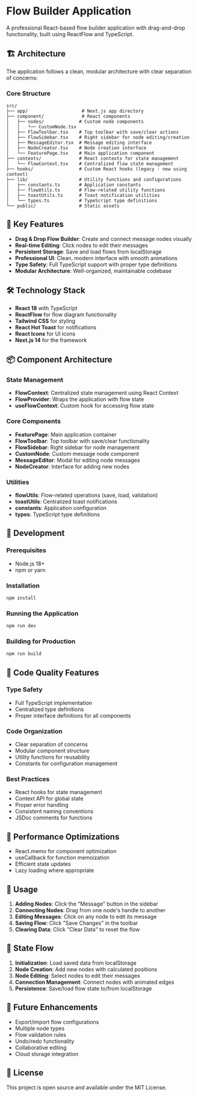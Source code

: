 # Flow Builder Application

A professional React-based flow builder application with drag-and-drop functionality, built using ReactFlow and TypeScript.

## 🏗️ Architecture

The application follows a clean, modular architecture with clear separation of concerns:

### Core Structure

```
src/
├── app/                    # Next.js app directory
├── component/              # React components
│   ├── nodes/             # Custom node components
│   │   └── CustomNode.tsx
│   ├── FlowToolbar.tsx    # Top toolbar with save/clear actions
│   ├── FlowSidebar.tsx    # Right sidebar for node editing/creation
│   ├── MessageEditor.tsx  # Message editing interface
│   ├── NodeCreator.tsx    # Node creation interface
│   └── FeaturePage.tsx    # Main application component
├── contexts/              # React contexts for state management
│   └── FlowContext.tsx    # Centralized flow state management
├── hooks/                 # Custom React hooks (legacy - now using context)
├── lib/                   # Utility functions and configurations
│   ├── constants.ts       # Application constants
│   ├── flowUtils.ts       # Flow-related utility functions
│   ├── toastUtils.ts      # Toast notification utilities
│   └── types.ts           # TypeScript type definitions
└── public/                # Static assets
```

## 🎯 Key Features

- **Drag & Drop Flow Builder**: Create and connect message nodes visually
- **Real-time Editing**: Click nodes to edit their messages
- **Persistent Storage**: Save and load flows from localStorage
- **Professional UI**: Clean, modern interface with smooth animations
- **Type Safety**: Full TypeScript support with proper type definitions
- **Modular Architecture**: Well-organized, maintainable codebase

## 🛠️ Technology Stack

- **React 18** with TypeScript
- **ReactFlow** for flow diagram functionality
- **Tailwind CSS** for styling
- **React Hot Toast** for notifications
- **React Icons** for UI icons
- **Next.js 14** for the framework

## 📦 Component Architecture

### State Management

- **FlowContext**: Centralized state management using React Context
- **FlowProvider**: Wraps the application with flow state
- **useFlowContext**: Custom hook for accessing flow state

### Core Components

- **FeaturePage**: Main application container
- **FlowToolbar**: Top toolbar with save/clear functionality
- **FlowSidebar**: Right sidebar for node management
- **CustomNode**: Custom message node component
- **MessageEditor**: Modal for editing node messages
- **NodeCreator**: Interface for adding new nodes

### Utilities

- **flowUtils**: Flow-related operations (save, load, validation)
- **toastUtils**: Centralized toast notifications
- **constants**: Application configuration
- **types**: TypeScript type definitions

## 🔧 Development

### Prerequisites

- Node.js 18+
- npm or yarn

### Installation

```bash
npm install
```

### Running the Application

```bash
npm run dev
```

### Building for Production

```bash
npm run build
```

## 🎨 Code Quality Features

### Type Safety

- Full TypeScript implementation
- Centralized type definitions
- Proper interface definitions for all components

### Code Organization

- Clear separation of concerns
- Modular component structure
- Utility functions for reusability
- Constants for configuration management

### Best Practices

- React hooks for state management
- Context API for global state
- Proper error handling
- Consistent naming conventions
- JSDoc comments for functions

## 🚀 Performance Optimizations

- React.memo for component optimization
- useCallback for function memoization
- Efficient state updates
- Lazy loading where appropriate

## 📝 Usage

1. **Adding Nodes**: Click the "Message" button in the sidebar
2. **Connecting Nodes**: Drag from one node's handle to another
3. **Editing Messages**: Click on any node to edit its message
4. **Saving Flow**: Click "Save Changes" in the toolbar
5. **Clearing Data**: Click "Clear Data" to reset the flow

## 🔄 State Flow

1. **Initialization**: Load saved data from localStorage
2. **Node Creation**: Add new nodes with calculated positions
3. **Node Editing**: Select nodes to edit their messages
4. **Connection Management**: Connect nodes with animated edges
5. **Persistence**: Save/load flow state to/from localStorage

## 🎯 Future Enhancements

- Export/import flow configurations
- Multiple node types
- Flow validation rules
- Undo/redo functionality
- Collaborative editing
- Cloud storage integration

## 📄 License

This project is open source and available under the MIT License.
